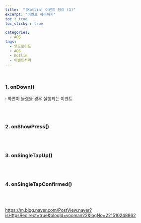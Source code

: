 ```yaml
---
title:  "[Kotlin] 이벤트 정리 (1)"
excerpt: "이벤트 처리하기"
toc : true
toc_sticky : true

categories:
  - AOS
tags: 
  - 안드로이드 
  - AOS
  - Kotlin
  - 이벤트처리
---
```


<br/>


### 1. onDown()

 : 화면이 눌렸을 경우 실행되는 이벤트

<br/><br/>


### 2. onShowPress()


<br/><br/>


### 3. onSingleTapUp()



<br/><br/>

### 4. onSingleTapConfirmed()




<br/><br/>


https://m.blog.naver.com/PostView.naver?isHttpsRedirect=true&blogId=yooman22&logNo=221510248862